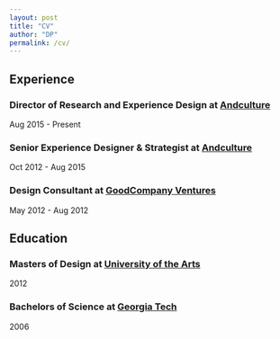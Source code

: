 ```yaml
---
layout: post
title: "CV"
author: "DP"
permalink: /cv/
---
```


## Experience
### Director of Research and Experience Design at [Andculture](http://andculture.com "Andculture homepage")
Aug 2015 - Present

### Senior Experience Designer & Strategist at [Andculture](http://andculture.com "Andculture homepage")
Oct 2012 - Aug 2015

### Design Consultant at [GoodCompany Ventures](https://www.crunchbase.com/organization/goodcompany-ventures "GoodCompany Ventures Crunchbase page")
May 2012 - Aug 2012

## Education
### Masters of Design at [University of the Arts](https://www.uarts.edu "UArts Homepage")
2012

### Bachelors of Science at [Georgia Tech](https://www.gatech.edu "Georgia Tech Hompage")
2006

